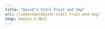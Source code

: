 ```yaml
---
title: "David's Stall Fruit and Veg"
url: /luddenham/davids-stall-fruit-and-veg/
shop: Gemüse & Obst
---
```

